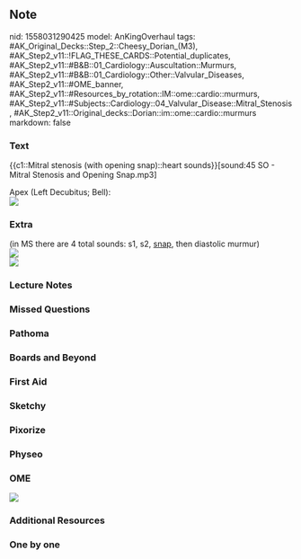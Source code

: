 ## Note
nid: 1558031290425
model: AnKingOverhaul
tags: #AK_Original_Decks::Step_2::Cheesy_Dorian_(M3), #AK_Step2_v11::!FLAG_THESE_CARDS::Potential_duplicates, #AK_Step2_v11::#B&B::01_Cardiology::Auscultation::Murmurs, #AK_Step2_v11::#B&B::01_Cardiology::Other::Valvular_Diseases, #AK_Step2_v11::#OME_banner, #AK_Step2_v11::#Resources_by_rotation::IM::ome::cardio::murmurs, #AK_Step2_v11::#Subjects::Cardiology::04_Valvular_Disease::Mitral_Stenosis, #AK_Step2_v11::Original_decks::Dorian::im::ome::cardio::murmurs
markdown: false

### Text
{{c1::Mitral stenosis (with opening snap)::heart sounds}}[sound:45
SO - Mitral Stenosis and Opening Snap.mp3]
<div>
  Apex (Left Decubitus; Bell):
  <div><img src=
  "University%20of%20Michigan%20Heart%20Sound%20and%20Murmur%20Library.jpg"></div>
</div>

### Extra
<div>
  <div>
    <div>
      (in MS there are 4 total sounds: s1, s2, <u>snap</u>, then
      diastolic murmur)
    </div>
  </div>
</div>
<div><img src="paste-3822864490823681.jpg"></div>
<div><img src="paste-23712514441219.jpg"></div>

### Lecture Notes


### Missed Questions


### Pathoma


### Boards and Beyond


### First Aid


### Sketchy


### Pixorize


### Physeo


### OME
<div class="ome-widget">
  <a href="https://onlinemeded.org?ref=anki"><img src=
  "_OME_AnkiFlashcards_General_7.png"></a>
</div>

### Additional Resources


### One by one

